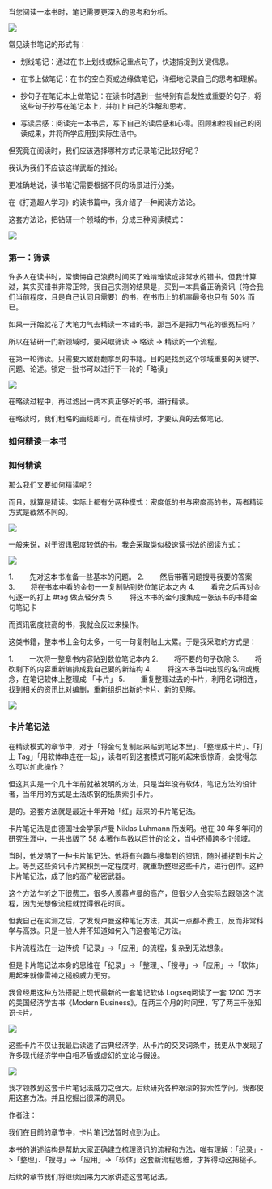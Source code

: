 当您阅读一本书时，笔记需要更深入的思考和分析。

![](images/20220908201703.png)

常见读书笔记的形式有：

* 划线笔记：通过在书上划线或标记重点句子，快速捕捉到关键信息。

* 在书上做笔记：在书的空白页或边缘做笔记，详细地记录自己的思考和理解。

* 抄句子在笔记本上做笔记：在读书时遇到一些特别有启发性或重要的句子，将这些句子抄写在笔记本上，并加上自己的注解和思考。

* 写读后感：阅读完一本书后，写下自己的读后感和心得。回顾和检视自己的阅读成果，并将所学应用到实际生活中。

但究竟在阅读时，我们应该选择哪种方式记录笔记比较好呢？

我认为我们不应该这样武断的推论。

更准确地说，读书笔记需要根据不同的场景进行分类。

在《打造超人学习》的读书篇中，我介绍了一种阅读方法论。

这套方法论，把钻研一个领域的书，分成三种阅读模式：

![](images/20220908201812.png)


### 第一：筛读

许多人在读书时，常懊悔自己浪费时间买了难啃难读或非常水的错书。但我计算过，其实买错书非常正常。我自己实测的结果是，买到一本具备正确资讯（符合我们当前程度，且是自己认同且需要）的书，在书市上的机率最多也只有 50% 而已。

如果一开始就花了大笔力气去精读一本错的书，那岂不是把力气花的很冤枉吗？

所以在钻研一门新领域时，要采取筛读 -> 略读 -> 精读的一个流程。

在第一轮筛读。只需要大致翻翻拿到的书籍。目的是找到这个领域重要的关键字、问题、论述。锁定一批书可以进行下一轮的「略读」

![](images/20220908201942.png)

在略读过程中，再过滤出一两本真正够好的书，进行精读。

在略读时，我们粗略的画线即可。而在精读时，才要认真的去做笔记。

### 如何精读一本书


### 如何精读

那么我们又要如何精读呢？

而且，就算是精读。实际上都有分两种模式：密度低的书与密度高的书，两者精读方式是截然不同的。

![](images/20220908202023.png)

一般来说，对于资讯密度较低的书。我会采取类似极速读书法的阅读方式：

![](images/20220908202045.png)


1.        先对这本书准备一些基本的问题。
2.        然后带著问题搜寻我要的答案
3.        将在书本中看的金句一一复制贴到数位笔记本之内
4.        看完之后再对金句逐一的打上 #tag 做点轻分类
5.        将这本书的金句搜集成一张该书的书籍金句笔记卡

而资讯密度较高的书，我就会反过来操作。

这类书籍，整本书上金句太多，一句一句复制贴上太累。于是我采取的方式是：

1.        一次将一整章书内容贴到数位笔记本内
2.        将不要的句子砍除
3.        将砍剩下的内容重新编排成我自己要的新结构
4.        将这本书当中出现的名词或概念，在笔记软体上整理成 「卡片」
5.        重复整理过去的卡片，利用名词相连，找到相关的资讯比对编删，重新组织出新的卡片、新的见解。

![](images/20220908211124.png)


### 卡片笔记法

在精读模式的章节中，对于「将金句复制起来贴到笔记本里」、「整理成卡片」、「打上 Tag」「用软体串连在一起」，读者听到这套模式可能听起来很惊奇，会觉得怎么可以如此操作？

但这其实是一个几十年前就被发明的方法，只是当年没有软体，笔记方法的设计者，当年用的方式是土法炼钢的纸质索引卡片。

是的。这套方法就是最近十年开始「红」起来的卡片笔记法。

卡片笔记法是由德国社会学家卢曼 Niklas Luhmann 所发明。他在 30 年多年间的研究生涯中，一共出版了 58 本著作与数以百计的论文，当中还横跨多个领域。

当时，他发明了一种卡片笔记法。他将有兴趣与搜集到的资讯，随时捕捉到卡片之上。等到这些资讯卡片累积到一定程度时，就重新整理这些卡片，进行创作。这种卡片笔记法，成了他的高产秘密武器。

这个方法乍听之下很费工，很多人羡慕卢曼的高产，但很少人会实际去跟随这个流程，因为光想像流程就觉得很花时间。

但我自己在实测之后，才发现卢曼这种笔记方法，其实一点都不费工，反而非常科学与高效。只是一般人并不知道如何入门这套笔记方法。

卡片流程法在一边传统「记录」->「应用」的流程，复杂到无法想象。

但是卡片笔记法本身的思维在「纪录」->「整理」、「搜寻」->「应用」->「软体」用起来就像雷神之槌般威力无穷。

我曾经用这种方法搭配上现代最新的一套笔记软体 Logseq阅读了一套 1200 万字的美国经济学古书《Modern Business》。在两三个月的时间里，写了两三千张知识卡片。


![](images/20220908204152.png)

这些卡片不仅让我最后读透了古典经济学，从卡片的交叉词条中，我更从中发现了许多现代经济学中自相矛盾或虚幻的立论与假设。

![](images/20220908204047.png)

我才领教到这套卡片笔记法威力之强大。后续研究各种艰深的探索性学问。我都使用这套方法。并且挖掘出很深的洞见。

作者注：

我们在目前的章节中，卡片笔记法暂时点到为止。

本书的讲述结构是帮助大家正确建立梳理资讯的流程和方法，唯有理解：「纪录」->「整理」、「搜寻」->「应用」->「软体」这套新流程思维，才挥得动这把槌子。

后续的章节我们将继续回来为大家讲述这套笔记法。
